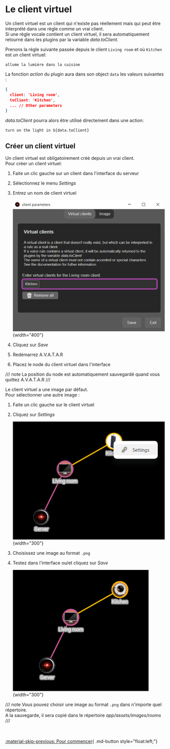 # Le client virtuel

Un client virtuel est un client qui n'existe pas réellement mais qui peut être interprété dans une règle comme un vrai client.  
Si une règle vocale contient un client virtuel, il sera automatiquement retourné dans les plugins par la variable _data.toClient_.

Prenons la règle suivante passée depuis le client `Living room` et où `Kitchen` est un client virtuel:

```
allume la lumière dans la cuisine
```

La fonction _action_ du plugin aura dans son object `data` les valeurs suivantes :

```json
{
  client: 'Living room',
  toClient: 'Kitchen',
  ... // Other parameters
}
```

_data.toClient_ pourra alors être utilisé directement dans une action:

```
turn on the light in ${data.toClient}
```

## Créer un client virtuel

Un client virtuel est obligatoirement créé depuis un vrai client.  
Pour créer un client virtuel:

1. Faite un clic gauche sur un client dans l'interface du serveur 
2. Sélectionnez le menu _Settings_ 
3. Entrez un nom de client virtuel

    ![](img/virtual-client.png){width="400"}

4. Cliquez sur _Save_
5. Redémarrez A.V.A.T.A.R
6. Placez le node du client virtuel dans l'interface

/// note
La position du node est automatiquement sauvegardé quand vous quittez A.V.A.T.A.R
///

Le client virtuel a une image par défaut.  
Pour sélectionner une autre image :

1. Faite un clic gauche sur le client virtuel
2. Cliquez sur _Settings_

    ![](img/virtual-client-interface.png){width="300"}

3. Choisissez une image au format `.png`
4. Testez dans l'interface ou/et cliquez sur _Save_

    ![](img/virtual-client-image.png){width="300"}


/// note
Vous pouvez choisir une image au format `.png` dans n'importe quel répertoire.  
A la sauvegarde, il sera copié dans le répertoire _app/assets/images/rooms_
///


<br><br>
[:material-skip-previous: Pour commencer](getting-started.md){ .md-button style="float:left;"} 
<br><br>
